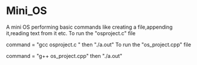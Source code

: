 # Mini_OS
A mini OS performing basic commands like creating a file,appending it,reading text from it etc.
To run the "osproject.c" file

command = "gcc osproject.c " then "./a.out" To run the "os_project.cpp" file

command = "g++ os_project.cpp" then "./a.out"
